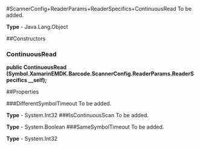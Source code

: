 #ScannerConfig+ReaderParams+ReaderSpecifics+ContinuousRead
To be added.

**Type** - Java.Lang.Object

##Constructors
### ContinuousRead 
**public ContinuousRead (Symbol.XamarinEMDK.Barcode.ScannerConfig.ReaderParams.ReaderSpecifics __self);**

##Properties

###DifferentSymbolTimeout
To be added.

**Type** - System.Int32
###IsContinuousScan
To be added.

**Type** - System.Boolean
###SameSymbolTimeout
To be added.

**Type** - System.Int32


